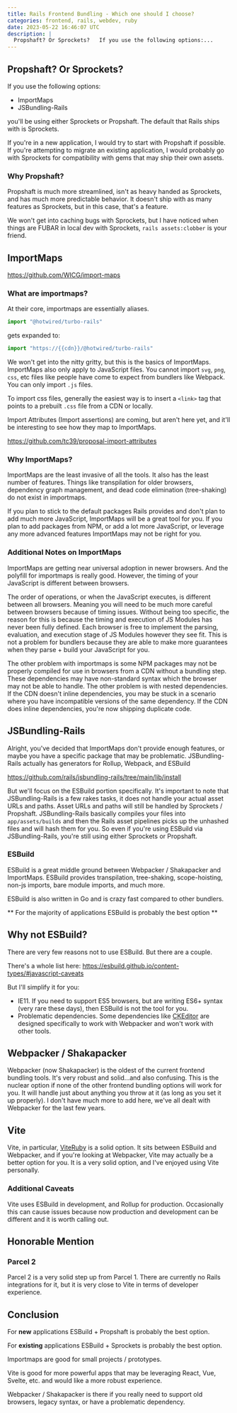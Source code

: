 ```yaml
---
title: Rails Frontend Bundling - Which one should I choose?
categories: frontend, rails, webdev, ruby
date: 2023-05-22 16:46:07 UTC
description: |
  Propshaft? Or Sprockets?   If you use the following options:...
---
```


## Propshaft? Or Sprockets?

If you use the following options: 

- ImportMaps
- JSBundling-Rails

you'll be using either Sprockets or Propshaft. The default that Rails ships with is Sprockets. 

If you're in a new application, I would try to start with Propshaft if possible. If you're attempting to migrate an existing application, I would probably go with Sprockets for compatibility with gems that may ship their own assets.

### Why Propshaft?

Propshaft is much more streamlined, isn't as heavy handed as Sprockets, and has much more predictable behavior. It doesn't ship with as many features as Sprockets, but in this case, that's a feature.

We won't get into caching bugs with Sprockets, but I have noticed when things are FUBAR in local dev with Sprockets, `rails assets:clobber` is your friend.


## ImportMaps

https://github.com/WICG/import-maps

### What are importmaps? 

At their core, importmaps are essentially aliases. 

```js
import "@hotwired/turbo-rails"
```

gets expanded to:

```js
import "https://{{cdn}}/@hotwired/turbo-rails"
```

We won't get into the nitty gritty, but this is the basics of ImportMaps. ImportMaps also only apply to JavaScript files. You cannot import `svg`, `png`, `css`, etc files like people have come to expect from bundlers like Webpack. You can only import `.js` files.

To import css files, generally the easiest way is to insert a `<link>` tag that points to a prebuilt `.css` file from a CDN or locally.

Import Attributes (Import assertions) are coming, but aren't here yet, and it'll be interesting to see how they map to ImportMaps.

https://github.com/tc39/proposal-import-attributes

### Why ImportMaps?

ImportMaps are the least invasive of all the tools. It also has the least number of features. Things like transpilation for older browsers, dependency graph management, and dead code elimination (tree-shaking) do not exist in importmaps.

If you plan to stick to the default packages Rails provides and don't plan to add much more JavaScript, ImportMaps will be a great tool for you. If you plan to add packages from NPM, or add a lot more JavaScript, or leverage any more advanced features ImportMaps may not be right for you.

### Additional Notes on ImportMaps

ImportMaps are getting near universal adoption in newer browsers. And the polyfill for importmaps is really good. However, the timing of your JavaScript is different between browsers.

The order of operations, or when the JavaScript executes, is different between all browsers. Meaning you will need to be much more careful between browsers because of timing issues. Without being too specific, the reason for this is because the timing and execution of JS Modules has never been fully defined. Each browser is free to implement the parsing, evaluation, and execution stage of JS Modules however they see fit. This is not a problem for bundlers because they are able to make more guarantees when they parse + build your JavaScript for you.

The other problem with importmaps is some NPM packages may not be properly compiled for use in browsers from a CDN without a bundling step. These dependencies may have non-standard syntax which the browser may not be able to handle. The other problem is with nested dependencies. If the CDN doesn't inline dependencies, you may be stuck in a scenario where you have incompatible versions of the same dependency. If the CDN does inline dependencies, you're now shipping duplicate code.

## JSBundling-Rails

Alright, you've decided that ImportMaps don't provide enough features, or maybe you have a specific package that may be problematic. JSBundling-Rails actually has generators for Rollup, Webpack, and ESBuild

https://github.com/rails/jsbundling-rails/tree/main/lib/install

But we'll focus on the ESBuild portion specifically. It's important to note that JSBundling-Rails is a few rakes tasks, it does not handle your actual asset URLs and paths. Asset URLs and paths will still be handled by Sprockets / Propshaft. JSBundling-Rails basically compiles your files into `app/assets/builds` and then the Rails asset pipelines picks up the unhashed files and will hash them for you. So even if you're using ESBuild via JSBundling-Rails, you're still using either Sprockets or Propshaft.

### ESBuild

ESBuild is a great middle ground between Webpacker / Shakapacker and ImportMaps. ESBuild provides transpilation, tree-shaking, scope-hoisting, non-js imports, bare module imports, and much more.

ESBuild is also written in Go and is crazy fast compared to other bundlers. 

** For the majority of applications ESBuild is probably the best option **

## Why not ESBuild?

There are very few reasons not to use ESBuild. But there are a couple.

There's a whole list here: https://esbuild.github.io/content-types/#javascript-caveats

But I'll simplify it for you:

- IE11. If you need to support ES5 browsers, but are writing ES6+ syntax (very rare these days), then ESBuild is not the tool for you.
- Problematic dependencies. Some dependencies like [CKEditor](https://ckeditor.com/) are designed specifically to work with Webpacker and won't work with other tools.

## Webpacker / Shakapacker

Webpacker (now Shakapacker) is the oldest of the current frontend bundling tools. It's very robust and solid...and also confusing. This is the nuclear option if none of the other frontend bundling options will work for you. It will handle just about anything you throw at it (as long as you set it up properly). I don't have much more to add here, we've all dealt with Webpacker for the last few years.

## Vite

Vite, in particular, [ViteRuby](https://vite-ruby.netlify.app/) is a solid option. It sits between ESBuild and Webpacker, and if you're looking at Webpacker, Vite may actually be a better option for you. It is a very solid option, and I've enjoyed using Vite personally.

### Additional Caveats

Vite uses ESBuild in development, and Rollup for production. Occasionally this can cause issues because now production and development can be different and it is worth calling out.

## Honorable Mention

### Parcel 2

Parcel 2 is a very solid step up from Parcel 1. There are currently no Rails integrations for it, but it is very close to Vite in terms of developer experience.

## Conclusion

For **new** applications ESBuild + Propshaft is probably the best option.

For **existing** applications ESBuild + Sprockets is probably the best option.

Importmaps are good for small projects / prototypes.

Vite is good for more powerful apps that may be leveraging React, Vue, Svelte, etc. and would like a more robust experience.

Webpacker / Shakapacker is there if you really need to support old browsers, legacy syntax, or have a problematic dependency.